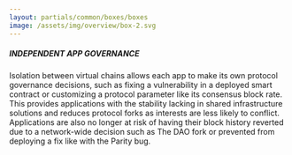 ```yaml
---
layout: partials/common/boxes/boxes
image: /assets/img/overview/box-2.svg
---
```


##### INDEPENDENT APP GOVERNANCE

Isolation between virtual chains allows each app to make its own protocol governance decisions, such as fixing a vulnerability in a deployed smart contract or customizing a protocol parameter like its consensus block rate. This provides applications with the stability lacking in shared infrastructure solutions and reduces protocol forks as interests are less likely to conflict. Applications are also no longer at risk of having their block history reverted due to a network-wide decision such as The DAO fork or prevented from deploying a fix like with the Parity bug.
